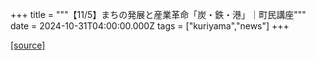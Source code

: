 +++
title = """【11/5】まちの発展と産業革命「炭・鉄・港」｜町民講座"""
date = 2024-10-31T04:00:00.000Z
tags = ["kuriyama","news"]
+++


[[source]](https://www.town.kuriyama.hokkaido.jp/site/tyouminkouza/28833.html)
